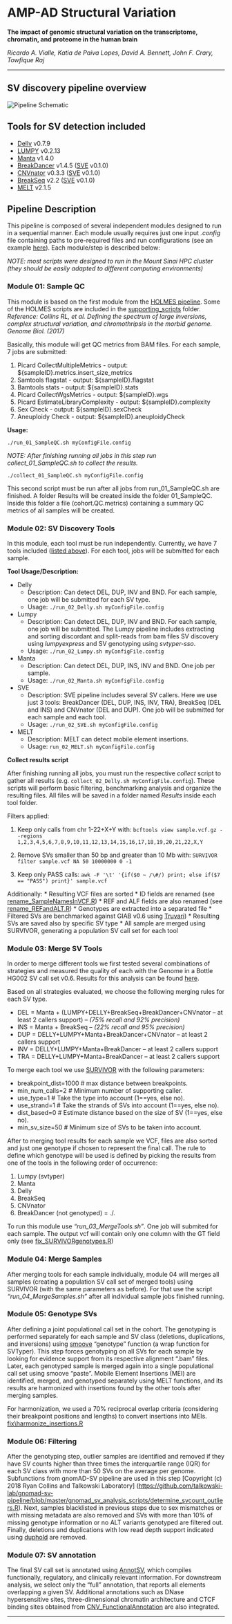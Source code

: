 # AMP-AD Structural Variation

**The impact of genomic structural variation on the transcriptome, chromatin, and proteome in the human brain**

*Ricardo A. Vialle, Katia de Paiva Lopes, David A. Bennett, John F. Crary, Towfique Raj*

------

## SV discovery pipeline overview

![Pipeline Schematic](Pipeline_Schema.png "Pipeline Schematic")

## Tools for SV detection included

  - [Delly](https://github.com/dellytools/delly) v0.7.9
  - [LUMPY](https://github.com/arq5x/lumpy-sv) v0.2.13
  - [Manta](https://github.com/Illumina/manta) v1.4.0
  - [BreakDancer](https://github.com/genome/breakdancer) v1.4.5
    ([SVE](https://github.com/TheJacksonLaboratory/SVE) v0.1.0)
  - [CNVnator](https://github.com/abyzovlab/CNVnator) v0.3.3
    ([SVE](https://github.com/TheJacksonLaboratory/SVE) v0.1.0)
  - [BreakSeq](http://bioinform.github.io/breakseq2/) v2.2
    ([SVE](https://github.com/TheJacksonLaboratory/SVE) v0.1.0)
  - [MELT](https://melt.igs.umaryland.edu/) v2.1.5

## Pipeline Description

This pipeline is composed of several independent modules designed to run in a sequential manner. 
Each module usually requires just one input *.config* file containing paths to pre-required files and run 
configurations (see an example [here](myConfigFile.config)). Each module/step is described below:

*NOTE: most scripts were designed to run in the Mount Sinai HPC cluster (they should be easily adapted to different computing environments)*

### Module 01: Sample QC

This module is based on the first module from the 
[HOLMES pipeline](https://github.com/talkowski-lab/Holmes). 
Some of the HOLMES scripts are included in the 
[supporting_scripts](https://github.com/RajLabMSSM/AMP_AD_StructuralVariation/tree/main/analysis/pipeline/supporting_scripts) folder. 
*Reference: Collins RL, et al. Defining the spectrum of large inversions, complex structural 
variation, and chromothripsis in the morbid genome. Genome Biol. (2017)*

Basically, this module will get QC metrics from BAM files. For each
sample, 7 jobs are submitted:

1.  Picard CollectMultipleMetrics - output:
    ${sampleID}.metrics.insert\_size\_metrics
2.  Samtools flagstat - output: ${sampleID}.flagstat
3.  Bamtools stats - output: ${sampleID}.stats
4.  Picard CollectWgsMetrics - output: ${sampleID}.wgs
5.  Picard EstimateLibraryComplexity - output: ${sampleID}.complexity
6.  Sex Check - output: ${sampleID}.sexCheck
7.  Aneuploidy Check - output: ${sampleID}.aneuploidyCheck

**Usage:**

`./run_01_SampleQC.sh myConfigFile.config`

*NOTE: After finishing running all jobs in this step run
collect\_01\_SampleQC.sh to collect the results.*

`./collect_01_SampleQC.sh myConfigFile.config`

This second script must be run after all jobs from run\_01\_SampleQC.sh
are finished. A folder Results will be created inside the folder
01\_SampleQC. Inside this folder a file (cohort.QC.metrics) containing a
summary QC metrics of all samples will be created.

### Module 02: SV Discovery Tools

In this module, each tool must be run independently. 
Currently, we have 7 tools included ([listed
above](https://github.com/RajLabMSSM/AMP_AD_StructuralVariation/tree/main/analysis/pipeline/README.md#tools-included)).
For each tool, jobs will be submitted for each sample.

**Tool Usage/Description:**

  - Delly
      - Description: Can detect DEL, DUP, INV and BND. For each sample,
        one job will be submitted for each SV type.
      - Usage: `./run_02_Delly.sh myConfigFile.config`
  - Lumpy
      - Description: Can detect DEL, DUP, INV and BND. For each sample,
        one job will be submitted. The Lumpy pipeline includes
        extracting and sorting discordant and split-reads from bam files
        SV discovery using *lumpyexpress* and SV genotyping using
        *svtyper-sso*.
      - Usage: `./run_02_Lumpy.sh myConfigFile.config`
  - Manta
      - Description: Can detect DEL, DUP, INS, INV and BND. One job per
        sample.
      - Usage: `./run_02_Manta.sh myConfigFile.config`
  - SVE
      - Description: SVE pipeline includes several SV callers. Here we
        use just 3 tools: BreakDancer (DEL, DUP, INS, INV, TRA),
        BreakSeq (DEL and INS) and CNVnator (DEL and DUP). One job will
        be submitted for each sample and each tool.
      - Usage: `./run_02_SVE.sh myConfigFile.config`
  - MELT
      - Description: MELT can detect mobile element insertions.
      - Usage: `run_02_MELT.sh myConfigFile.config`

**Collect results script**

After finishing running all jobs, you must run the respective *collect*
script to gather all results (e.g. `collect_02_Delly.sh
myConfigFile.config`). These scripts will perform basic filtering,
benchmarking analysis and organize the resulting files. All files will be
saved in a folder named *Results* inside each tool folder.

Filters applied: 

1. Keep only calls from chr 1-22+X+Y with: 
`bcftools view sample.vcf.gz --regions 1,2,3,4,5,6,7,8,9,10,11,12,13,14,15,16,17,18,19,20,21,22,X,Y` 

2. Remove SVs smaller than 50 bp and greater than 10 Mb with: 
`SURVIVOR filter sample.vcf NA 50 10000000 0 -1` 

3. Keep only PASS calls: 
`awk -F '\t' '{if($0 ~ /\#/) print; else if($7 == "PASS") print}' sample.vcf`

Additionally: \* Resulting VCF files are sorted \* ID fields are renamed
(see
[rename\_SampleNamesInVCF.R](https://github.com/RajLabMSSM/AMP_AD_StructuralVariation/tree/main/analysis/pipeline/supporting_scripts/rename_SampleNamesInVCF.R))
\* REF and ALF fields are also renamed (see
[rename\_REFandALT.R](https://github.com/RajLabMSSM/AMP_AD_StructuralVariation/tree/main/analysis/pipeline/supporting_scripts/rename_REFandALT.R))
\* Genotypes are extracted into a separated file \* Filtered SVs are
benchmarked against GIAB v0.6 using
[Truvari](https://github.com/spiralgenetics/truvari)) \* Resulting SVs
are saved also by specific SV type \* All sample are merged using
SURVIVOR, generating a population SV call set for each tool

### Module 03: Merge SV Tools

In order to merge different tools we first tested several combinations
of strategies and measured the quality of each with the Genome in a
Bottle HG002 SV call set v0.6. Results for this analysis can be found
[here](https://github.com/RajLabMSSM/AMP_AD_StructuralVariation/tree/main/analysis/benchmarking/README.md).

Based on all strategies evaluated, we choose the following merging rules
for each SV type.

  - DEL = Manta + (LUMPY+DELLY+BreakSeq+BreakDancer+CNVnator – at least
    2 callers support) – *(75% recall and 92% precision)*
  - INS = Manta + BreakSeq – *(22% recall and 95% precision)*
  - DUP = DELLY+LUMPY+Manta+BreakDancer+CNVnator – at least 2 callers
    support
  - INV = DELLY+LUMPY+Manta+BreakDancer – at least 2 callers support
  - TRA = DELLY+LUMPY+Manta+BreakDancer – at least 2 callers support

To merge each tool we use
[SURVIVOR](https://github.com/fritzsedlazeck/SURVIVOR/) with the
following parameters:

  - breakpoint\_dist=1000 \# max distance between breakpoints.
  - min\_num\_calls=2 \# Minimum number of supporting caller.
  - use\_type=1 \# Take the type into account (1==yes, else no).
  - use\_strand=1 \# Take the strands of SVs into account (1==yes, else
    no).
  - dist\_based=0 \# Estimate distance based on the size of SV (1==yes,
    else no).
  - min\_sv\_size=50 \# Minimum size of SVs to be taken into account.

After to merging tool results for each sample we VCF, files are also
sorted and just one genotype if chosen to represent the final call. The
rule to define which genotype will be used is defined by picking the
results from one of the tools in the following order of occurrence:

1.  Lumpy (svtyper)
2.  Manta
3.  Delly
4.  BreakSeq
5.  CNVnator
6.  BreakDancer (not genotyped) = ./.

To run this module use *“run\_03\_MergeTools.sh”*. One job will
submited for each sample. The output vcf will contain only one column
with the GT field only (see
[fix\_SURVIVORgenotypes.R](https://github.com/RajLabMSSM/AMP_AD_StructuralVariation/tree/main/analysis/pipeline/supporting_scripts/fix_SURVIVORgenotypes.R))

### Module 04: Merge Samples

After merging tools for each sample individually, module 04
will merges all samples (creating a population SV call set of merged
tools) using SURVIVOR (with the same parameters as before). For that use
the script *“run\_04\_MergeSamples.sh”* after all individual
sample jobs finished running.

### Module 05: Genotype SVs

After defining a joint populational call set in the cohort. 
The genotyping is performed separately for each sample and  SV 
class (deletions, duplications, and inversions) using [smoove](https://github.com/brentp/smoove) 
“genotype” function (a wrap function for SVTyper).
This step forces genotyping on all SVs for each sample by looking for evidence support
from its respective alignment “.bam” files. Later, each genotyped sample is merged 
again into a single populational call set using smoove “paste”. Mobile Element 
Insertions (MEI) are identified, merged, and genotyped separately using MELT functions, 
and its results are harmonized with insertions found by the other tools after merging 
samples. 

For harmonization, we used a 70% reciprocal overlap criteria (considering their 
breakpoint positions and lengths) to convert insertions into MEIs. 
[fix\harmonize_insertions.R](https://github.com/RajLabMSSM/AMP_AD_StructuralVariation/tree/main/analysis/pipeline/supporting_scripts/harmonize_insertions.R)
 
### Module 06: Filtering

After the genotyping step, outlier samples are identified and removed if they have SV 
counts higher than three times the interquartile range (IQR) for each SV class with 
more than 50 SVs on the average per genome. 
Subfunctions from gnomAD-SV pipeline are used in this step [Copyright (c) 2018 Ryan Collins and Talkowski Laboratory]
(https://github.com/talkowski-lab/gnomad-sv-pipeline/blob/master/gnomad_sv_analysis_scripts/determine_svcount_outliers.R). 
Next, samples blacklisted in previous steps due 
to sex mismatches or with missing metadata are also removed and SVs with more than 10% 
of missing genotype information or no ALT variants genotyped are filtered out. 
Finally, deletions and duplications with low read depth support indicated using 
[duphold](https://github.com/brentp/duphold) are removed.

### Module 07: SV annotation

The final SV call set is annotated using [AnnotSV](https://lbgi.fr/AnnotSV/), which compiles functionally, 
regulatory, and clinically relevant information. For downstream analysis, we select only 
the “full” annotation, that reports all elements overlapping a given SV. 
Additional annotations such as DNase hypersensitive sites, three-dimensional 
chromatin architecture and CTCF binding sites obtained from [CNV_FunctionalAnnotation](https://github.com/RuderferLab/CNV_FunctionalAnnotation)
are also integrated. 

-----
